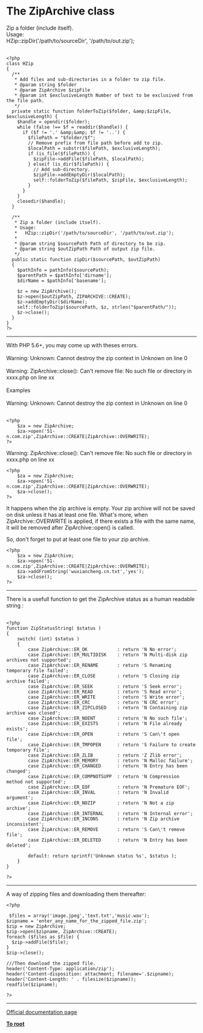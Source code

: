 # The ZipArchive class



Zip a folder (include itself).<br>Usage:<br>  HZip::zipDir(&apos;/path/to/sourceDir&apos;, &apos;/path/to/out.zip&apos;);<br><br>

```
<?php
class HZip
{
  /**
   * Add files and sub-directories in a folder to zip file.
   * @param string $folder
   * @param ZipArchive $zipFile
   * @param int $exclusiveLength Number of text to be exclusived from the file path.
   */
  private static function folderToZip($folder, &amp;$zipFile, $exclusiveLength) {
    $handle = opendir($folder);
    while (false !== $f = readdir($handle)) {
      if ($f != '.' &amp;&amp; $f != '..') {
        $filePath = "$folder/$f";
        // Remove prefix from file path before add to zip.
        $localPath = substr($filePath, $exclusiveLength);
        if (is_file($filePath)) {
          $zipFile->addFile($filePath, $localPath);
        } elseif (is_dir($filePath)) {
          // Add sub-directory.
          $zipFile->addEmptyDir($localPath);
          self::folderToZip($filePath, $zipFile, $exclusiveLength);
        }
      }
    }
    closedir($handle);
  }

  /**
   * Zip a folder (include itself).
   * Usage:
   *   HZip::zipDir('/path/to/sourceDir', '/path/to/out.zip');
   *
   * @param string $sourcePath Path of directory to be zip.
   * @param string $outZipPath Path of output zip file.
   */
  public static function zipDir($sourcePath, $outZipPath)
  {
    $pathInfo = pathInfo($sourcePath);
    $parentPath = $pathInfo['dirname'];
    $dirName = $pathInfo['basename'];

    $z = new ZipArchive();
    $z->open($outZipPath, ZIPARCHIVE::CREATE);
    $z->addEmptyDir($dirName);
    self::folderToZip($sourcePath, $z, strlen("$parentPath/"));
    $z->close();
  }
}
?>
```
  

---

With PHP 5.6+, you may come up with theses errors.<br><br>Warning: Unknown: Cannot destroy the zip context in Unknown on line 0<br><br>Warning: ZipArchive::close(): Can&apos;t remove file: No such file or directory in xxxx.php on line xx<br><br>Examples<br><br>Warning: Unknown: Cannot destroy the zip context in Unknown on line 0<br><br>

```
<?php         
    $za = new ZipArchive;
    $za->open('51-n.com.zip',ZipArchive::CREATE|ZipArchive::OVERWRITE);
?>
```


Warning: ZipArchive::close(): Can't remove file: No such file or directory in xxxx.php on line xx



```
<?php         
    $za = new ZipArchive;
    $za->open('51-n.com.zip',ZipArchive::CREATE|ZipArchive::OVERWRITE);
    $za->close();
?>
```


It happens when the zip archive is empty.
Your zip archive will not be saved on disk unless it has at least one file. What's more, when ZipArchive::OVERWRITE is applied, if there exists a file with the same name, it will be removed after ZipArchive::open() is called.

So, don't forget to put at least one file to your zip archive.



```
<?php         
    $za = new ZipArchive;
    $za->open('51-n.com.zip',ZipArchive::CREATE|ZipArchive::OVERWRITE);
    $za->addFromString('wuxiancheng.cn.txt','yes');
    $za->close();
?>
```
  

---

There is a usefull function to get the ZipArchive status as a human readable string :<br><br>

```
<?php
function ZipStatusString( $status )
{
    switch( (int) $status )
    {
        case ZipArchive::ER_OK           : return 'N No error';
        case ZipArchive::ER_MULTIDISK    : return 'N Multi-disk zip archives not supported';
        case ZipArchive::ER_RENAME       : return 'S Renaming temporary file failed';
        case ZipArchive::ER_CLOSE        : return 'S Closing zip archive failed';
        case ZipArchive::ER_SEEK         : return 'S Seek error';
        case ZipArchive::ER_READ         : return 'S Read error';
        case ZipArchive::ER_WRITE        : return 'S Write error';
        case ZipArchive::ER_CRC          : return 'N CRC error';
        case ZipArchive::ER_ZIPCLOSED    : return 'N Containing zip archive was closed';
        case ZipArchive::ER_NOENT        : return 'N No such file';
        case ZipArchive::ER_EXISTS       : return 'N File already exists';
        case ZipArchive::ER_OPEN         : return 'S Can\'t open file';
        case ZipArchive::ER_TMPOPEN      : return 'S Failure to create temporary file';
        case ZipArchive::ER_ZLIB         : return 'Z Zlib error';
        case ZipArchive::ER_MEMORY       : return 'N Malloc failure';
        case ZipArchive::ER_CHANGED      : return 'N Entry has been changed';
        case ZipArchive::ER_COMPNOTSUPP  : return 'N Compression method not supported';
        case ZipArchive::ER_EOF          : return 'N Premature EOF';
        case ZipArchive::ER_INVAL        : return 'N Invalid argument';
        case ZipArchive::ER_NOZIP        : return 'N Not a zip archive';
        case ZipArchive::ER_INTERNAL     : return 'N Internal error';
        case ZipArchive::ER_INCONS       : return 'N Zip archive inconsistent';
        case ZipArchive::ER_REMOVE       : return 'S Can\'t remove file';
        case ZipArchive::ER_DELETED      : return 'N Entry has been deleted';
        
        default: return sprintf('Unknown status %s', $status );
    }
}

?>
```
  

---

A way of zipping files and downloading them thereafter:<br>

```
<?php

 $files = array('image.jpeg','text.txt','music.wav');
$zipname = 'enter_any_name_for_the_zipped_file.zip';
$zip = new ZipArchive;
$zip->open($zipname, ZipArchive::CREATE);
foreach ($files as $file) {
  $zip->addFile($file);
}
$zip->close();

///Then download the zipped file.
header('Content-Type: application/zip');
header('Content-disposition: attachment; filename='.$zipname);
header('Content-Length: ' . filesize($zipname));
readfile($zipname);

?>
```
  

---

[Official documentation page](https://www.php.net/manual/en/class.ziparchive.php)

**[To root](/README.md)**